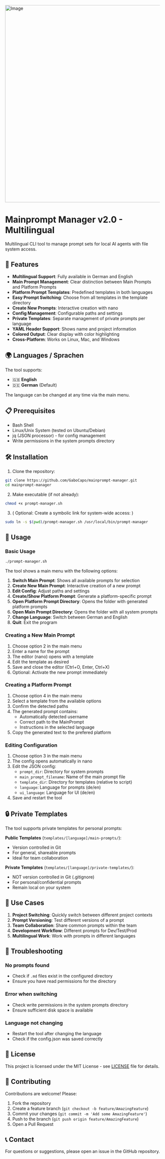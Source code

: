 <img width="1280" height="640" alt="Image" src="https://github.com/user-attachments/assets/3afd4298-a941-4bef-b598-11ad5827b294" />

# Mainprompt Manager v2.0 - Multilingual

Multilingual CLI tool to manage prompt sets for local AI agents with file system access.

## 🚀 Features

- **Multilingual Support**: Fully available in German and English
- **Main Prompt Management**: Clear distinction between Main Prompts and Platform Prompts
- **Platform Prompt Templates**: Predefined templates in both languages
- **Easy Prompt Switching**: Choose from all templates in the template directory
- **Create New Prompts**: Interactive creation with nano
- **Config Management**: Configurable paths and settings
- **Private Templates**: Separate management of private prompts per language
- **YAML Header Support**: Shows name and project information
- **Colored Output**: Clear display with color highlighting
- **Cross-Platform**: Works on Linux, Mac, and Windows

## 🌍 Languages / Sprachen

The tool supports:
- 🇬🇧 **English**
- 🇩🇪 **German** (Default)

The language can be changed at any time via the main menu.

## 📋 Prerequisites

- Bash Shell
- Linux/Unix System (tested on Ubuntu/Debian)
- jq (JSON processor) - for config management
- Write permissions in the system prompts directory

## 🛠️ Installation

1. Clone the repository:
```bash
git clone https://github.com/GaboCapo/mainprompt-manager.git
cd mainprompt-manager
```

2. Make executable (if not already):
```bash
chmod +x prompt-manager.sh
```

3. ( Optional: Create a symbolic link for system-wide access: )
```bash
sudo ln -s $(pwd)/prompt-manager.sh /usr/local/bin/prompt-manager
```

## 📖 Usage

### Basic Usage

```bash
./prompt-manager.sh
```

The tool shows a main menu with the following options:
1. **Switch Main Prompt**: Shows all available prompts for selection
2. **Create New Main Prompt**: Interactive creation of a new prompt
3. **Edit Config**: Adjust paths and settings
4. **Create/Show Platform Prompt**: Generate a platform-specific prompt
5. **Open Platform Prompt Directory**: Opens the folder with generated platform prompts
6. **Open Main Prompt Directory**: Opens the folder with all system prompts
7. **Change Language**: Switch between German and English
8. **Quit**: Exit the program

### Creating a New Main Prompt

1. Choose option 2 in the main menu
2. Enter a name for the prompt
3. The editor (nano) opens with a template
4. Edit the template as desired
5. Save and close the editor (Ctrl+O, Enter, Ctrl+X)
6. Optional: Activate the new prompt immediately

### Creating a Platform Prompt

1. Choose option 4 in the main menu
2. Select a template from the available options
3. Confirm the detected paths
4. The generated prompt contains:
   - Automatically detected username
   - Correct path to the MainPrompt
   - Instructions in the selected language
5. Copy the generated text to the prefered platform

### Editing Configuration

1. Choose option 3 in the main menu
2. The config opens automatically in nano
3. Edit the JSON config:
   - `prompt_dir`: Directory for system prompts
   - `main_prompt_filename`: Name of the main prompt file
   - `template_dir`: Directory for templates (relative to script)
   - `language`: Language for prompts (de/en)
   - `ui_language`: Language for UI (de/en)
4. Save and restart the tool

## 🔒 Private Templates

The tool supports private templates for personal prompts:

**Public Templates** (`templates/[language]/main-prompts/`):
- Version controlled in Git
- For general, shareable prompts
- Ideal for team collaboration

**Private Templates** (`templates/[language]/private-templates/`):
- NOT version controlled in Git (.gitignore)
- For personal/confidential prompts
- Remain local on your system

## 🎯 Use Cases

1. **Project Switching**: Quickly switch between different project contexts
2. **Prompt Versioning**: Test different versions of a prompt
3. **Team Collaboration**: Share common prompts within the team
4. **Development Workflow**: Different prompts for Dev/Test/Prod
5. **Multilingual Work**: Work with prompts in different languages

## 🐛 Troubleshooting

### No prompts found
- Check if `.md` files exist in the configured directory
- Ensure you have read permissions for the directory

### Error when switching
- Check write permissions in the system prompts directory
- Ensure sufficient disk space is available

### Language not changing
- Restart the tool after changing the language
- Check if the config.json was saved correctly

## 📝 License

This project is licensed under the MIT License - see [LICENSE](LICENSE) file for details.

## 🤝 Contributing

Contributions are welcome! Please:

1. Fork the repository
2. Create a feature branch (`git checkout -b feature/AmazingFeature`)
3. Commit your changes (`git commit -m 'Add some AmazingFeature'`)
4. Push to the branch (`git push origin feature/AmazingFeature`)
5. Open a Pull Request

## 📞 Contact

For questions or suggestions, please open an issue in the GitHub repository.


